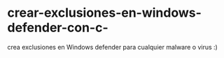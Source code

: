 # crear-exclusiones-en-windows-defender-con-c-
crea exclusiones en Windows defender para cualquier malware o virus :)

